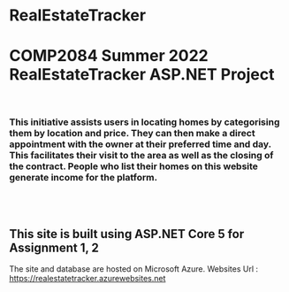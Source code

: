 # RealEstateTracker

<h1>COMP2084 Summer 2022 RealEstateTracker ASP.NET Project</h1>
<br/>
<h3>This initiative assists users in locating homes by categorising them by location and price. They can then make a direct appointment with the owner at their preferred time and day. This facilitates their visit to the area as well as the closing of the contract. People who list their homes on this website generate income for the platform.</h3>
<br/>
<br/>
<h2>This site is built using ASP.NET Core 5 for Assignment 1, 2</h2>


<p>The site and database are hosted on Microsoft Azure. Websites Url : <a href="https://realestatetracker.azurewebsites.net">https://realestatetracker.azurewebsites.net</a></p>
